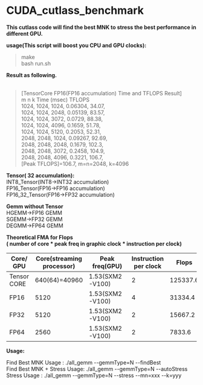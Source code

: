 # CUDA_cutlass_benchmark

**This cutlass code will find the best MNK to stress the best performance in different GPU.**

**usage(This script will boost you CPU and GPU clocks):**
>make<br />
>bash run.sh

**Result as following.** <br /> <br />
>[TensorCore FP16(FP16 accumulation) Time and TFLOPS Result]<br />
    m      n      k          Time (msec)         TFLOPS  <br />
   1024,   1024,   1024,        0.06304,          34.07, <br />
   1024,   1024,   2048,        0.05139,          83.57, <br />
   1024,   1024,   3072,         0.0729,          88.38, <br />
   1024,   1024,   4096,         0.1659,          51.78, <br />
   1024,   1024,   5120,         0.2053,          52.31, <br />
   2048,   2048,   1024,        0.09267,          92.69, <br />
   2048,   2048,   2048,         0.1679,          102.3, <br />
   2048,   2048,   3072,         0.2458,          104.9, <br />
   2048,   2048,   4096,         0.3221,          106.7, <br />
[Peak TFLOPS]=106.7, m=n=2048, k=4096

**Tensor( 32 accumulation):**<br />
INT8_Tensor(INT8->INT32 accumulation)<br />
FP16_Tensor(FP16->FP16 accumulation) <br />
FP16_32_Tensor(FP16->FP32 accumulation) <br />

**Gemm without Tensor** <br />
HGEMM->FP16 GEMM <br />
SGEMM->FP32 GEMM <br />
DEGMM->FP64 GEMM <br />


**Theoretical FMA for Flops**<br />
**( number of core * peak freq in graphic clock * instruction per clock) <br />**

| Core/ GPU | Core(streaming processor) | Peak freq(GPU) | Instruction per clock | Flops | GFlops|
| ------------- | ------------- | ------------- | ------------- |------------- | ------------- |
|Tensor CORE|	640(64)=40960|	1.53(SXM2-V100)|	2|	125337.6	|125.34|
|FP16|	5120	|1.53(SXM2-V100)|	4|	31334.4|	31.33|
|FP32|	5120	|1.53(SXM2-V100)|	2|	15667.2|	15.67|
|FP64|	2560	|1.53(SXM2-V100)|	2	|7833.6	|7.83|


**Usage:**
>
Find Best MNK Usage         :  ./all_gemm --gemmType=N  --findBest   <br />
Find Best MNK + Stress Usage:  ./all_gemm --gemmType=N  --autoStress  <br />
Stress Usage                :  ./all_gemm --gemmType=N  --stress --mn=xxx --k=yyy  <br />

